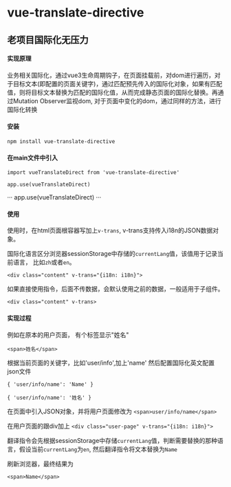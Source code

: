# vue-translate-directive

## 老项目国际化无压力

#### 实现原理
业务相关国际化，通过vue3生命周期钩子，在页面挂载前，对dom进行遍历，对于目标文本(即配置的页面关键字)，通过匹配预先传入的国际化对象，如果有匹配值，则将目标文本替换为匹配的国际化值，从而完成静态页面的国际化替换。再通过Mutation Observer监视dom, 对于页面中变化的dom，通过同样的方法，进行国际化转换

#### 安装
`npm install vue-translate-directive`

#### 在main文件中引入

`import vueTranslateDirect from 'vue-translate-directive'`

`app.use(vueTranslateDirect)`

···
app.use(vueTranslateDirect)
···


#### 使用

使用时，在html页面根容器写加上`v-trans`, v-trans支持传入i18n的JSON数据对象。

国际化语言区分浏览器sessionStorage中存储的`currentLang`值，该值用于记录当前语言， 比如`zh`或者`en`。

`<div class="content" v-trans="{i18n: i18n}">`

如果直接使用指令，后面不传数据，会默认使用之前的数据，一般适用于子组件。

`<div class="content" v-trans>`

#### 实现过程

例如在原本的用户页面， 有个标签显示"姓名"

`<span>姓名</span>`

根据当前页面的关键字，比如'user/info',加上'name' 然后配置国际化英文配置json文件

`{ 'user/info/name': 'Name' }`

`{ 'user/info/name': '姓名' }`

在页面中引入JSON对象，并将用户页面修改为
`<span>user/info/name</span>`

在用户页面的跟div加上
`<div class="user-page" v-trans="{i18n: i18n}">`

翻译指令会先根据sessionStorage中存储`currentLang`值，判断需要替换的那种语言，假设当前`currentLang`为`en`, 然后翻译指令将文本替换为`Name`

刷新浏览器，最终结果为

`<span>Name</span>`
